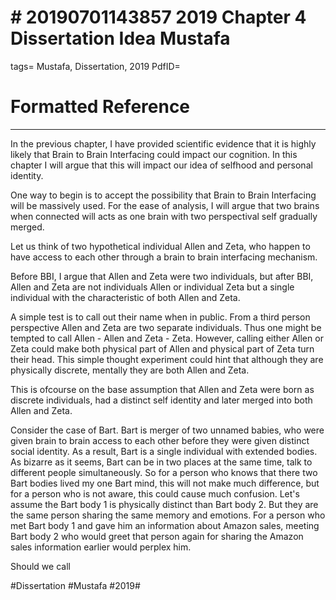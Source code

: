# \# 20190701143857 2019 Chapter 4 Dissertation Idea Mustafa

tags= Mustafa, Dissertation, 2019 PdfID=

# Formatted Reference

------------------------------------------------------------------------

In the previous chapter, I have provided scientific evidence that it is highly likely that Brain to Brain Interfacing could impact our cognition. In this chapter I will argue that this will impact our idea of selfhood and personal identity.

One way to begin is to accept the possibility that Brain to Brain Interfacing will be massively used. For the ease of analysis, I will argue that two brains when connected will acts as one brain with two perspectival self gradually merged.

Let us think of two hypothetical individual Allen and Zeta, who happen to have access to each other through a brain to brain interfacing mechanism.

Before BBI, I argue that Allen and Zeta were two individuals, but after BBI, Allen and Zeta are not individuals Allen or individual Zeta but a single individual with the characteristic of both Allen and Zeta.

A simple test is to call out their name when in public. From a third person perspective Allen and Zeta are two separate individuals. Thus one might be tempted to call Allen - Allen and Zeta - Zeta. However, calling either Allen or Zeta could make both physical part of Allen and physical part of Zeta turn their head. This simple thought experiment could hint that although they are physically discrete, mentally they are both Allen and Zeta.

This is ofcourse on the base assumption that Allen and Zeta were born as discrete individuals, had a distinct self identity and later merged into both Allen and Zeta.

Consider the case of Bart. Bart is merger of two unnamed babies, who were given brain to brain access to each other before they were given distinct social identity. As a result, Bart is a single individual with extended bodies. As bizarre as it seems, Bart can be in two places at the same time, talk to different people simultaneously. So for a person who knows that there two Bart bodies lived my one Bart mind, this will not make much difference, but for a person who is not aware, this could cause much confusion. Let\'s assume the Bart body 1 is physically distinct than Bart body 2. But they are the same person sharing the same memory and emotions. For a person who met Bart body 1 and gave him an information about Amazon sales, meeting Bart body 2 who would greet that person again for sharing the Amazon sales information earlier would perplex him.

Should we call

\#Dissertation \#Mustafa \#2019\#
